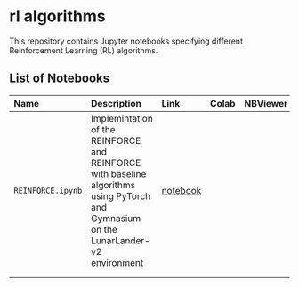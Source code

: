 # rl algorithms

This repository contains Jupyter notebooks specifying different Reinforcement Learning (RL) algorithms.

## List of Notebooks

| Name | Description | Link | Colab | NBViewer |
|:-----|:------------|:-----|:------|:---------|
|`REINFORCE.ipynb` | Implemintation of the REINFORCE and REINFORCE with baseline algorithms using PyTorch and Gymnasium on the LunarLander-v2 environment | [notebook](notebooks/REINFORCE.ipynb)  |   |   |
|   |   |   |   |   |
|   |   |   |   |   |
